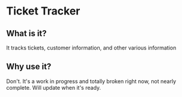 # Ticket Tracker

## What is it?

It tracks tickets, customer information, and other various information

## Why use it?

Don't. It's a work in progress and totally broken right now, not nearly complete. Will update when it's ready.

